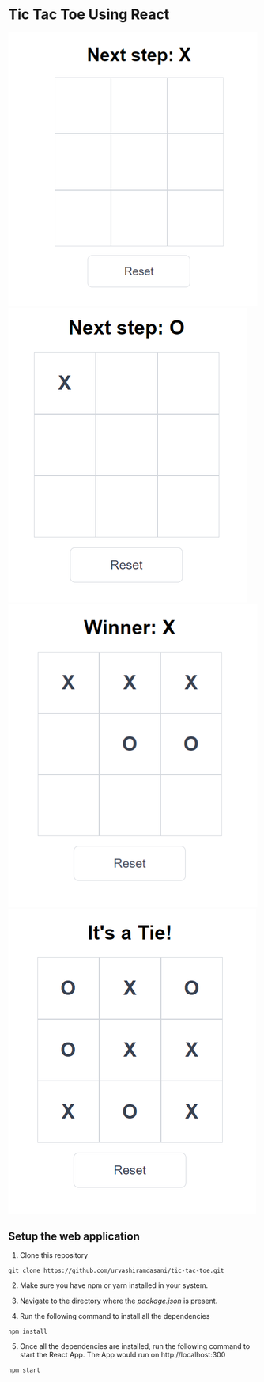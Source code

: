 # Tic Tac Toe Using React

![](./public/Screenshot%20(130).png) ![](./public/Screenshot%20(131).png) ![](./public/Screenshot%20(132).png) ![](./public/Screenshot%20(133).png)

## Setup the web application
1. Clone this repository
```
git clone https://github.com/urvashiramdasani/tic-tac-toe.git
```
2. Make sure you have npm or yarn installed in your system.

3. Navigate to the directory where the *package.json* is present.

4. Run the following command to install all the dependencies
```
npm install
```

5. Once all the dependencies are installed, run the following command to start the React App. The App would run on http://localhost:300
```
npm start
```